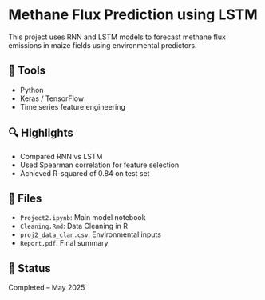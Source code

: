 # Methane Flux Prediction using LSTM

This project uses RNN and LSTM models to forecast methane flux emissions in maize fields using environmental predictors.

## 🔧 Tools
- Python
- Keras / TensorFlow
- Time series feature engineering

## 🔍 Highlights
- Compared RNN vs LSTM
- Used Spearman correlation for feature selection
- Achieved R-squared of 0.84 on test set

## 📁 Files
- `Project2.ipynb`: Main model notebook
- `Cleaning.Rmd`: Data Cleaning in R
- `proj2_data_clan.csv`: Environmental inputs
- `Report.pdf`: Final summary

## 📌 Status
Completed – May 2025
